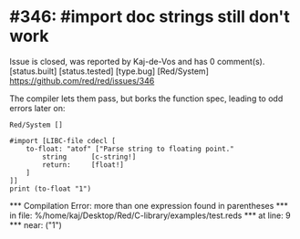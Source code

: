 
#346: #import doc strings still don't work
================================================================================
Issue is closed, was reported by Kaj-de-Vos and has 0 comment(s).
[status.built] [status.tested] [type.bug] [Red/System]
<https://github.com/red/red/issues/346>

The compiler lets them pass, but borks the function spec, leading to odd errors later on:

```
Red/System []

#import [LIBC-file cdecl [
    to-float: "atof" ["Parse string to floating point."
        string      [c-string!]
        return:     [float!]
    ]
]]
print (to-float "1")
```

**\* Compilation Error: more than one expression found in parentheses 
**\* in file: %/home/kaj/Desktop/Red/C-library/examples/test.reds 
**\* at line: 9 
**\* near: ("1")



